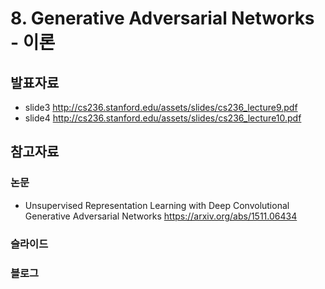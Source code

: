 # 8. Generative Adversarial Networks - 이론
## 발표자료
  + slide3 http://cs236.stanford.edu/assets/slides/cs236_lecture9.pdf
  + slide4 http://cs236.stanford.edu/assets/slides/cs236_lecture10.pdf

## 참고자료
### 논문
  + Unsupervised Representation Learning with Deep Convolutional Generative Adversarial Networks
  https://arxiv.org/abs/1511.06434

### 슬라이드

### 블로그
